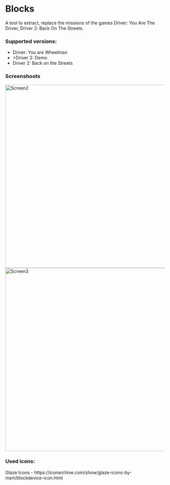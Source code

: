 # Blocks
A tool to extract, replace the missions of the games Driver: You Are The Driver, Driver 2: Back On The Streets.

<h3>Supported versions:</h3>
  <ul>
    <li>Driver: You are Wheelman</li>
    <li>>Driver 2: Demo</li>
    <li>Driver 2: Back on the Streets</li>
  </ul>

<h3>Screenshoots</h3>
<img width="579" alt="Screen2" src="https://user-images.githubusercontent.com/60477645/184965955-65e34dd0-0081-4eec-8ad5-1271612e4c0a.PNG">
<img width="579" alt="Screen3" src="https://user-images.githubusercontent.com/60477645/184965577-f30d6752-9240-4807-af3f-7fa9f065cda0.PNG">

<h3>Used icons:</h3>
Glaze Icons - https://iconarchive.com/show/glaze-icons-by-mart/blockdevice-icon.html

